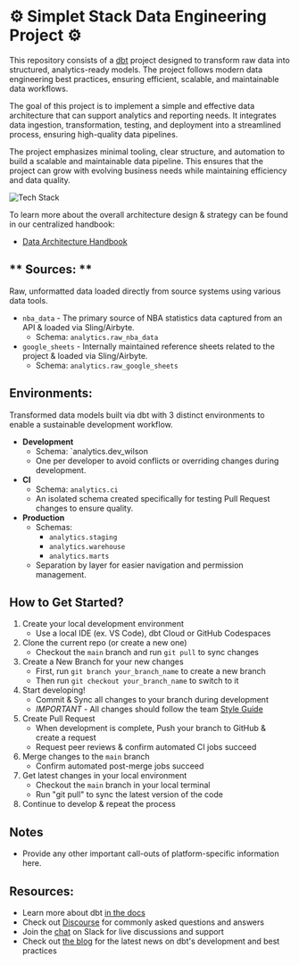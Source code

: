 # ⚙️ Simplet Stack Data Engineering Project ⚙️
This repository consists of a [dbt](https://www.getdbt.com/) project designed to transform raw data into structured, analytics-ready models. The project follows modern data engineering best practices, ensuring efficient, scalable, and maintainable data workflows.

The goal of this project is to implement a simple and effective data architecture that can support analytics and reporting needs. It integrates data ingestion, transformation, testing, and deployment into a streamlined process, ensuring high-quality data pipelines.

The project emphasizes minimal tooling, clear structure, and automation to build a scalable and maintainable data pipeline. This ensures that the project can grow with evolving business needs while maintaining efficiency and data quality.

![Tech Stack](https://github.com/user-attachments/assets/f2144404-0a10-48a8-9122-bbcbef94374f)

To learn more about the overall architecture design & strategy can be found in our centralized handbook:
- [Data Architecture Handbook](https://docs.google.com/document/d/1WmOnx_5QaGmo-kNWitd9jSEwvEnwqxiS0ZA1jmMV-v0/edit?usp=sharing)

## ** Sources: ** 
Raw, unformatted data loaded directly from source systems using various data tools.
- `nba_data` - The primary source of NBA statistics data captured from an API & loaded via Sling/Airbyte.
    - Schema: `analytics.raw_nba_data`
- `google_sheets` - Internally maintained reference sheets related to the project & loaded via Sling/Airbyte.
    - Schema: `analytics.raw_google_sheets`


## Environments:
Transformed data models built via dbt with 3 distinct environments to enable a sustainable development workflow.
- **Development**
   - Schema: `analytics.dev_wilson
   - One per developer to avoid conflicts or overriding changes during development.
- **CI**
   - Schema: `analytics.ci`
   - An isolated schema created specifically for testing Pull Request changes to ensure quality.
- **Production**
   - Schemas: 
        - `analytics.staging`
        - `analytics.warehouse`
        - `analytics.marts`
   - Separation by layer for easier navigation and permission management.

## How to Get Started?
1. Create your local development environment
   - Use a local IDE (ex. VS Code), dbt Cloud or GitHub Codespaces
2. Clone the current repo (or create a new one)
   - Checkout the `main` branch and run `git pull` to sync changes
3. Create a New Branch for your new changes
   - First, run `git branch your_branch_name` to create a new branch
   - Then run `git checkout your_branch_name` to switch to it
4. Start developing!
   - Commit & Sync all changes to your branch during development
   - *IMPORTANT* - All changes should follow the team [Style Guide](_project_docs/style_guide.md)
5. Create Pull Request
   - When development is complete, Push your branch to GitHub & create a request
   - Request peer reviews & confirm  automated CI jobs succeed
6. Merge changes to the `main` branch
   - Confirm automated post-merge jobs succeed
7. Get latest changes in your local environment
   - Checkout the `main` branch in your local terminal
   - Run "git pull" to sync the latest version of the code
8. Continue to develop & repeat the process

## Notes
- Provide any other important call-outs of platform-specific information here.

## Resources:
- Learn more about dbt [in the docs](https://docs.getdbt.com/docs/introduction)
- Check out [Discourse](https://discourse.getdbt.com/) for commonly asked questions and answers
- Join the [chat](https://community.getdbt.com/) on Slack for live discussions and support
- Check out [the blog](https://blog.getdbt.com/) for the latest news on dbt's development and best practices
